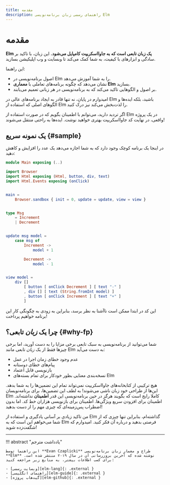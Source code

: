 ```yaml
---
title: مقدمه
description: راهنمای رسمی زبان برنامه‌نویسی Elm
---
```


# مقدمه

**Elm یک زبان تابعی است که به جاوااسکریپت کامپایل می‌شود.** این زبان، با تاکید بر سادگی و ابزارهای با کیفیت، به شما کمک می‌کند تا وبسایت و وب اپلیکیشن بسازید. 

این راهنما:

  - اصول برنامه‌نویسی در Elm را به شما آموزش می‌دهد.
  - نشان می‌دهد که چگونه برنامه‌های تعاملی با **معماری Elm** بسازید.
  - بر اصول و الگوهایی تاکید می‌کند که به برنامه‌نویسی در هر زبانی تعمیم می‌یابند.

امیدوارم در پایان، نه تنها قادر به ایجاد برنامه‌های عالی در Elm باشید، بلکه ایده‌ها و الگوهای اصلی که استفاده از Elm را لذت‌بخش می‌کند نیز درک کنید.

اگر تردید دارید، می‌توانم با اطمینان بگویم که در صورت استفاده از Elm در یک پروژه واقعی، در نهایت کد جاوااسکریپت بهتری خواهید نوشت. ایده‌ها به راحتی منتقل می‌شوند!

## یک نمونه سریع {#sample}

در اینجا یک برنامه کوچک وجود دارد که به شما اجازه می‌دهد یک عدد را افزایش و کاهش دهید:

```elm linenums="1"
module Main exposing (..)

import Browser
import Html exposing (Html, button, div, text)
import Html.Events exposing (onClick)


main =
    Browser.sandbox { init = 0, update = update, view = view }


type Msg
    = Increment
    | Decrement


update msg model =
    case msg of
        Increment ->
            model + 1

        Decrement ->
            model - 1


view model =
    div []
        [ button [ onClick Decrement ] [ text "-" ]
        , div [] [ text (String.fromInt model) ]
        , button [ onClick Increment ] [ text "+" ]
        ]

```

این کد در ابتدا ممکن است ناآشنا به نظر برسد، بنابراین به زودی به چگونگی کار این برنامه خواهیم پرداخت!

## چرا یک *زبان* تابعی؟ {#why-fp}

شما می‌توانید از برنامه‌نویسی به سبک تابعی برخی مزایا را به دست آورید، اما برخی چیزها فقط از یک *زبان* تابعی مانند Elm به دست می‌آید:

  - عدم وجود خطای زمان اجرا در عمل
  - پیام‌های خطای دوستانه
  - بازنویسی قابل اعتماد
  - نسخه‌بندی معنایی بطور خودکار برای تمام بسته‌های Elm

هیچ ترکیبی از کتابخانه‌های جاوااسکریپت نمی‌تواند تمام این تضمین‌ها را به شما بدهد. این‌ها از طراحی خود زبان ناشی می‌شوند! به لطف این تضمین‌ها، برای برنامه‌نویسان Elm کاملا رایج است که بگویند هرگز در حین برنامه‌نویسی این قدر **اطمینان** نداشته‌اند. اطمینان برای افزودن سریع ویژگی‌ها. اطمینان برای بازنویسی هزاران خط کد. اما بدون اضطراب پس‌زمینه‌ای که چیزی مهم را از دست بدهید!

من تاکید زیادی بر آسانی یادگیری و استفاده از Elm گذاشته‌ام، بنابراین تنها چیزی که از شما می‌خواهم این است که به Elm فرصتی بدهید و درباره آن فکر کنید. امیدوارم که شگفت‌زده شوید!

***

!!! abstract "یادداشت مترجم"

	این راهنما توسط **Evan Czaplicki** طراح و معمار زبان برنامه‌نویسی **Elm** نوشته شده که آخرین بروزرسانی آن در سال ۲۰۱۹ منتشر شده است. برای کسب اطلاعات بیشتر، به منابع زیر مراجعه کنید:

	- [وبسایت رسمی][elm-lang]{: .external }
	- [راهنمای انگلیسی][elm-guide]{: .external }
	- [گیت‌هاب پروژه][elm-github]{: .external }

[elm-lang]: https://elm-lang.org
[elm-guide]: https://guide.elm-lang.org
[elm-github]: https://github.com/elm